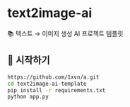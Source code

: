 # text2image-ai

📚 텍스트 → 이미지 생성 AI 프로젝트 템플릿

## 🚀 시작하기

```bash
https://github.com/1xvn/a.git
cd text2image-ai-template
pip install -r requirements.txt
python app.py
